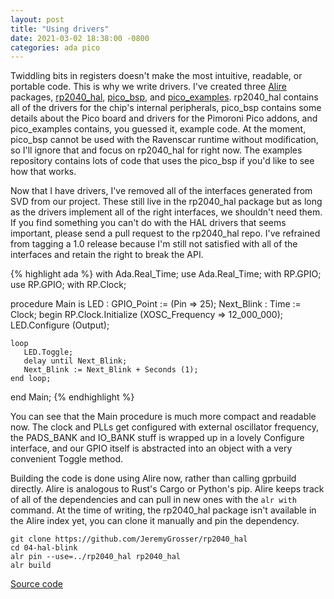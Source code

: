```yaml
---
layout: post
title: "Using drivers"
date: 2021-03-02 18:38:00 -0800
categories: ada pico
---
```

Twiddling bits in registers doesn't make the most intuitive, readable, or portable code. This is why we write drivers. I've created three [Alire](https://alire.ada.dev/) packages, [rp2040_hal](https://github.com/JeremyGrosser/rp2040_hal), [pico_bsp](https://github.com/JeremyGrosser/pico_bsp), and [pico_examples](https://github.com/JeremyGrosser/pico_examples). rp2040_hal contains all of the drivers for the chip's internal peripherals, pico_bsp contains some details about the Pico board and drivers for the Pimoroni Pico addons, and pico_examples contains, you guessed it, example code. At the moment, pico_bsp cannot be used with the Ravenscar runtime without modification, so I'll ignore that and focus on rp2040_hal for right now. The examples repository contains lots of code that uses the pico_bsp if you'd like to see how that works.

Now that I have drivers, I've removed all of the interfaces generated from SVD from our project. These still live in the rp2040_hal package but as long as the drivers implement all of the right interfaces, we shouldn't need them. If you find something you can't do with the HAL drivers that seems important, please send a pull request to the rp2040_hal repo. I've refrained from tagging a 1.0 release because I'm still not satisfied with all of the interfaces and retain the right to break the API.

{% highlight ada %}
with Ada.Real_Time; use Ada.Real_Time;
with RP.GPIO; use RP.GPIO;
with RP.Clock;

procedure Main is
    LED        : GPIO_Point := (Pin => 25);
    Next_Blink : Time := Clock;
begin
    RP.Clock.Initialize (XOSC_Frequency => 12_000_000);
    LED.Configure (Output);

    loop
       LED.Toggle;
       delay until Next_Blink;
       Next_Blink := Next_Blink + Seconds (1);
    end loop;
end Main;
{% endhighlight %}

You can see that the Main procedure is much more compact and readable now. The clock and PLLs get configured with external oscillator frequency, the PADS_BANK and IO_BANK stuff is wrapped up in a lovely Configure interface, and our GPIO itself is abstracted into an object with a very convenient Toggle method.

Building the code is done using Alire now, rather than calling gprbuild directly. Alire is analogous to Rust's Cargo or Python's pip. Alire keeps track of all of the dependencies and can pull in new ones with the `alr with` command. At the time of writing, the rp2040_hal package isn't available in the Alire index yet, you can clone it manually and pin the dependency.

	git clone https://github.com/JeremyGrosser/rp2040_hal
	cd 04-hal-blink
	alr pin --use=../rp2040_hal rp2040_hal
	alr build

[Source code](https://github.com/JeremyGrosser/pico_examples/blob/master/blog/04-hal-blink/src/main.adb)
